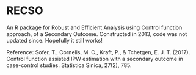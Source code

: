 # RECSO
An R package for Robust and Efficient Analysis using Control function approach, of a Secondary Outcome. 
Constructed in 2013, code was not updated since. Hopefully it still works!

Reference: 
Sofer, T., Cornelis, M. C., Kraft, P., & Tchetgen, E. J. T. (2017). Control function assisted IPW estimation with a secondary outcome in case-control studies. Statistica Sinica, 27(2), 785.

